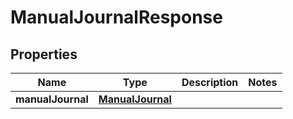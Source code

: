 

# ManualJournalResponse

## Properties

Name | Type | Description | Notes
------------ | ------------- | ------------- | -------------
**manualJournal** | [**ManualJournal**](ManualJournal.md) |  | 



